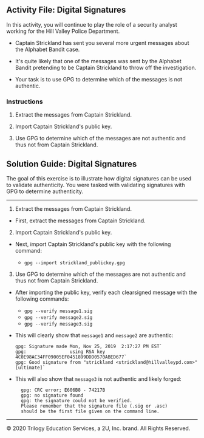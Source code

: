 ## Activity File: Digital Signatures

In this activity, you will continue to play the role of a security analyst working for the Hill Valley Police Department.

- Captain Strickland has sent you several more urgent messages about the Alphabet Bandit case.

- It's quite likely that one of the messages was sent by the Alphabet Bandit pretending to be Captain Strickland to throw off the investigation.

- Your task is to use GPG to determine which of the messages is not authentic.

### Instructions

1. Extract the messages from Captain Strickland.

2. Import Captain Strickland's public key.

3. Use GPG to determine which of the messages are not authentic and thus not from Captain Strickland.

## Solution Guide: Digital Signatures 

The goal of this exercise is to illustrate how digital signatures can be used to validate authenticity. You were tasked with validating signatures with GPG to determine authenticity.

---

1. Extract the messages from Captain Strickland.

- First, extract the messages from Captain Strickland.

2. Import Captain Strickland's public key.

- Next, import Captain Strickland's public key with the following command:

  - `gpg --import strickland_publickey.gpg`

3. Use GPG to determine which of the messages are not authentic and thus not from Captain Strickland.

- After importing the public key, verify each clearsigned message with the following commands:

  - `gpg --verify message1.sig`
  - `gpg --verify message2.sig`
  - `gpg --verify message3.sig`
  
- This will clearly show that `message1` and `message2` are authentic:
  
  ```
  gpg: Signature made Mon, Nov 25, 2019  2:17:27 PM EST`
  gpg:                using RSA key 4C0E98AC34FF09005EF0451899DDD0570ABED677`
  gpg: Good signature from "strickland <strickland@hillvalleypd.com>" [ultimate]`
  ```       

- This will also show that `message3` is not authentic and likely forged:

  ```
    gpg: CRC error; E606B8 - 74217B
    gpg: no signature found
    gpg: the signature could not be verified.
    Please remember that the signature file (.sig or .asc)
    should be the first file given on the command line.
  ```
---

 © 2020 Trilogy Education Services, a 2U, Inc. brand. All Rights Reserved.
